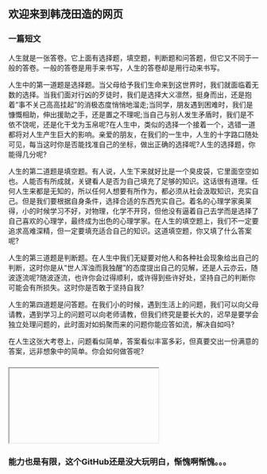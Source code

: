 ##                                      欢迎来到韩茂田造的网页


###                                            一篇短文

人生就是一张答卷。它上面有选择题，填空题，判断题和问答题，但它又不同于一般的答卷。一般的答卷是用手来书写，人生的答卷却是用行动来书写。

人生中的第一道题是选择题。当父母给予我们生命来到这世界时，我们就面临着无数的选择。当我们面对行凶的歹徒时，我们是选择大义凛然，挺身而出，还是抱着“事不关己高高挂起”的消极态度悄悄地溜走;当同学，朋友遇到困难时，我们是慷慨相助，伸出援助之手，还是置之不理呢;当自己与别人发生矛盾时，我们是不依不饶呢，还是化干戈为玉帛呢?在人生中，类似的选择一个接着一个，选错一道都将对人生产生巨大的影响。亲爱的朋友，在我们的一生中，人生的十字路口随处可见，每当这时你是否能找准自己的坐标，做出正确的选择呢?人生的选择题，你能得几分呢?

人生的第二道题是填空题。有人说，人生下来就好比是一个臭皮袋，它里面空空如也。人能否有所成就，关键看人是否为自己填充了足够的知识。这话很有道理。任何人生来都是无知的，所以任何人想要有所作为，都必须从社会汲取知识，充实自己。但是我们要根据自身条件，选择合适的东西充实自己。着名的心理学家奥莱得，小的时候学习不好，对物理，化学不开窍，但他没有逼着自己去学而是选择了自己喜欢的心理学，最终成为出色的心理学家。在人生的填空题上，我们不一定要追求高难深精，但一定要填充适合自己的知识。这道填空题，你又填了什么答案呢?

人生的第三道题是判断题。在人生中我们无疑要对他人和各种社会现象给出自己的判断，这时你是从“世人浑浊而我独醒”的态度提出自己的见解，还是人云亦云，随波逐流呢?随波逐流，也许你会过得顺利，或许得到些许好处，坚持自己的判断你可能会有所损失。这时你是否敢于坚持自我?

人生的第四道题是问答题。在我们小的时候，遇到生活上的问题，我们可以向父母请教，遇到学习上的问题可以向老师请教，但我们终究是要长大的，迟早是要学会独立处理问题的，此时面对如蚂聚而来的问题你能应答如流，解决自如吗?

在人生这张大考卷上，问题看似简单，答案看似丰富多彩，但真要交出一份满意的答案，远非想象中的简单。你会如何做答呢?






###             <iframe>https://hanmaotian.github.io/1</iframe>


###                  能力也是有限，这个GitHub还是没大玩明白，惭愧啊惭愧。。。
